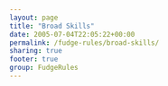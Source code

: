 ```yaml
---
layout: page
title: "Broad Skills"
date: 2005-07-04T22:05:22+00:00
permalink: /fudge-rules/broad-skills/
sharing: true
footer: true
group: FudgeRules
---
```



